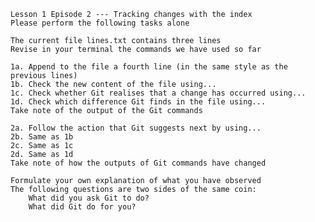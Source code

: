
    Lesson 1 Episode 2 --- Tracking changes with the index
    Please perform the following tasks alone

    The current file lines.txt contains three lines
    Revise in your terminal the commands we have used so far

    1a. Append to the file a fourth line (in the same style as the previous lines)
    1b. Check the new content of the file using...
    1c. Check whether Git realises that a change has occurred using...
    1d. Check which difference Git finds in the file using...
    Take note of the output of the Git commands

    2a. Follow the action that Git suggests next by using...
    2b. Same as 1b
    2c. Same as 1c
    2d. Same as 1d
    Take note of how the outputs of Git commands have changed

    Formulate your own explanation of what you have observed
    The following questions are two sides of the same coin:
        What did you ask Git to do?
        What did Git do for you?